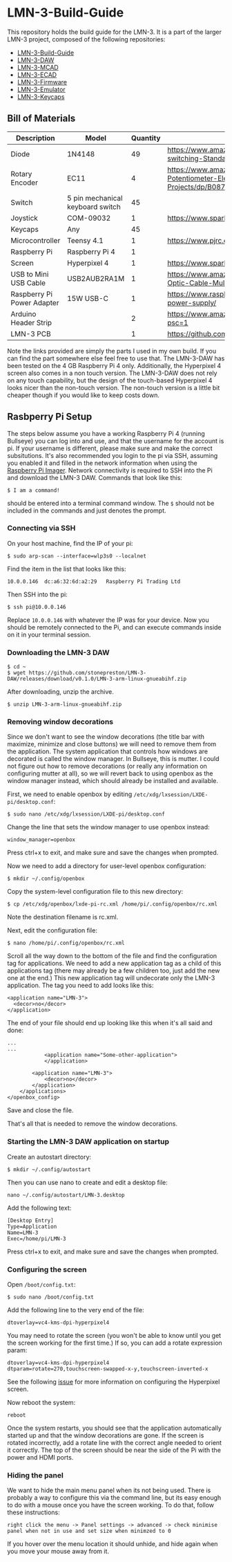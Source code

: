 # LMN-3-Build-Guide
This repository holds the build guide for the LMN-3. It is a part of the larger LMN-3 project, composed of the following
repositories:
- [LMN-3-Build-Guide](https://github.com/stonepreston/LMN-3-Build-Guide)
- [LMN-3-DAW](https://github.com/stonepreston/LMN-3-DAW)
- [LMN-3-MCAD](https://github.com/stonepreston/LMN-3-MCAD)
- [LMN-3-ECAD](https://github.com/stonepreston/LMN-3-ECAD)
- [LMN-3-Firmware](https://github.com/stonepreston/LMN-3-Firmware)
- [LMN-3-Emulator](https://github.com/stonepreston/LMN-3-Emulator)
- [LMN-3-Keycaps](https://github.com/stonepreston/LMN-3-Keycaps)

## Bill of Materials
| Description                | Model                            | Quantity | URL                                                                                            |
|----------------------------|----------------------------------|----------|------------------------------------------------------------------------------------------------|
| Diode                      | 1N4148                           | 49       | https://www.amazon.com/McIgIcM-1n4148-switching-Standard-Through/dp/B06XB1R2NK                 |
| Rotary Encoder             | EC11                             | 4        | https://www.amazon.com/WayinTop-Encoder-Potentiometer-Electronics-Projects/dp/B08728K3YB?psc=1 |
| Switch                     | 5 pin mechanical keyboard switch | 45       |                                                                                                |
| Joystick                   | COM-09032                        | 1        | https://www.sparkfun.com/products/9032                                                         |
| Keycaps                    | Any                              | 45       |                                                                                                |
| Microcontroller            | Teensy 4.1                       | 1        | https://www.pjrc.com/store/teensy41.html                                                       |
| Raspberry Pi               | Raspberry Pi 4                   | 1        |                                                                                                |
| Screen                     | Hyperpixel 4                     | 1        | https://www.sparkfun.com/products/15357                                                        |
| USB to Mini USB Cable      | USB2AUB2RA1M                    | 1        | https://www.amazon.com/StarTech-com-Fiber-Optic-Cable-Multimode/dp/B012S11KV6                        |
| Raspberry Pi Power Adapter | 15W USB-C                        | 1        | https://www.raspberrypi.com/products/type-c-power-supply/ 
| Arduino Header Strip                    |                            | 2      | https://www.amazon.com/gp/product/B07PKKY8BX?psc=1                 |
| LMN-3 PCB            |                            | 1      | https://github.com/stonepreston/LMN-3-ECAD                |

Note the links provided are simply the parts I used in my own build. If you can find the part somewhere else feel free to use that. The LMN-3-DAW has been tested on the 4 GB Raspberry Pi 4 only. Additionally, the Hyperpixel 4 screen also comes in a non touch version. The LMN-3-DAW does not rely on any touch capability, but the design of the touch-based Hyperpixel 4 looks nicer than the non-touch version. The non-touch version is a little bit cheaper though if you would like to keep costs down. 

## Rasbperry Pi Setup
The steps below assume you have a working Raspberry Pi 4 (running Bullseye) you can log into and use, and that the username for the account is pi. If your username is different, please make sure and make the correct subsitutions. It's also recommended you login to the pi via SSH, assuming you enabled it and filled in the network information when using the [Raspberry Pi Imager](https://www.raspberrypi.com/software/). Network connectivity is required to SSH into the Pi and download the LMN-3 DAW. Commands that look like this:

```
$ I am a command!
```

should be entered into a terminal command window. The `$` should not be included in the commands and just denotes the prompt. 

### Connecting via SSH
On your host machine, find the IP of your pi: 

```
$ sudo arp-scan --interface=wlp3s0 --localnet
```
Find the item in the list that looks like this:
```
10.0.0.146	dc:a6:32:6d:a2:29	Raspberry Pi Trading Ltd
```
Then SSH into the pi:
```
$ ssh pi@10.0.0.146
```

Replace `10.0.0.146` with whatever the IP was for your device. Now you should be remotely connected to the Pi, and can execute commands inside on it in your terminal session.

### Downloading the LMN-3 DAW
```
$ cd ~
$ wget https://github.com/stonepreston/LMN-3-DAW/releases/download/v0.1.0/LMN-3-arm-linux-gnueabihf.zip
```

After downloading, unzip the archive.

```
$ unzip LMN-3-arm-linux-gnueabihf.zip
```

### Removing window decorations

Since we don't want to see the window decorations (the title bar with maximize, minimize and close buttons) we will need to remove them from the application. The system application that controls how windows are decorated is called the window manager. In Bullseye, this is mutter. I could not figure out how to remove decorations (or really any information on configuring mutter at all), so we will revert back to using openbox as the window manager instead, which should already be installed and available. 

First, we need to enable openbox by editing `/etc/xdg/lxsession/LXDE-pi/desktop.conf`:
```
$ sudo nano /etc/xdg/lxsession/LXDE-pi/desktop.conf
```
Change the line that sets the window manager to use openbox instead:
```
window_manager=openbox
```
Press ctrl+x to exit, and make sure and save the changes when prompted. 

Now we need to add a directory for user-level openbox configuration:
```
$ mkdir ~/.config/openbox
```

Copy the system-level configuration file to this new directory:
```
$ cp /etc/xdg/openbox/lxde-pi-rc.xml /home/pi/.config/openbox/rc.xml
```
Note the destination filename is rc.xml. 

Next, edit the configuration file:
```
$ nano /home/pi/.config/openbox/rc.xml
```
Scroll all the way down to the bottom of the file and find the configuration tag for applications. We need to add a new  application tag as a child of this applications tag (there may already be a few children too, just add the new one at the end.) This new application tag will undecorate only the LMN-3 application. The tag you need to add looks like this:
```
<application name="LMN-3">
  <decor>no</decor>
</application>
```

The end of your file should end up looking like this when it's all said and done:
```
...
...
    		<application name="Some-other-application">
    		</application>
    
		<application name="LMN-3">
			<decor>no</decor>
		</application>
	</applications>
</openbox_config>
```
Save and close the file. 

That's all that is needed to remove the window decorations. 

### Starting the LMN-3 DAW application on startup
Create an autostart directory:
```
$ mkdir ~/.config/autostart
```
Then you can use nano to create and edit a desktop file:
```
nano ~/.config/autostart/LMN-3.desktop
```
Add the following text:
```
[Desktop Entry]
Type=Application
Name=LMN-3
Exec=/home/pi/LMN-3
```

Press ctrl+x to exit, and make sure and save the changes when prompted. 

### Configuring the screen

Open `/boot/config.txt`:
```
$ sudo nano /boot/config.txt
```

Add the following line to the very end of the file:
```
dtoverlay=vc4-kms-dpi-hyperpixel4
```
You may need to rotate the screen (you won't be able to know until you get the screen working for the first time.) If so, you can add a rotate expression param:
```
dtoverlay=vc4-kms-dpi-hyperpixel4
dtparam=rotate=270,touchscreen-swapped-x-y,touchscreen-inverted-x
```
See the following [issue](https://github.com/pimoroni/hyperpixel4/issues/177) for more information on configuring the Hyperpixel screen. 

Now reboot the system:
```
reboot
```
Once the system restarts, you should see that the application automatically started up and that the window decorations are gone. If the screen is rotated incorrectly, add a rotate line with the correct angle needed to orient it correctly. The top of the screen should be near the side of the Pi with the power and HDMI ports. 

### Hiding the panel

We want to hide the main menu panel when its not being used. There is probably a way to configure this via the command line, but its easy enough to do with a mouse once you have the screen working. To do that, follow these instructions: 

`right click the menu -> Panel settings -> advanced -> check minimise panel when not in use and set size when minimzed to 0`

If you hover over the menu location it should unhide, and hide again when you move your mouse away from it. 
